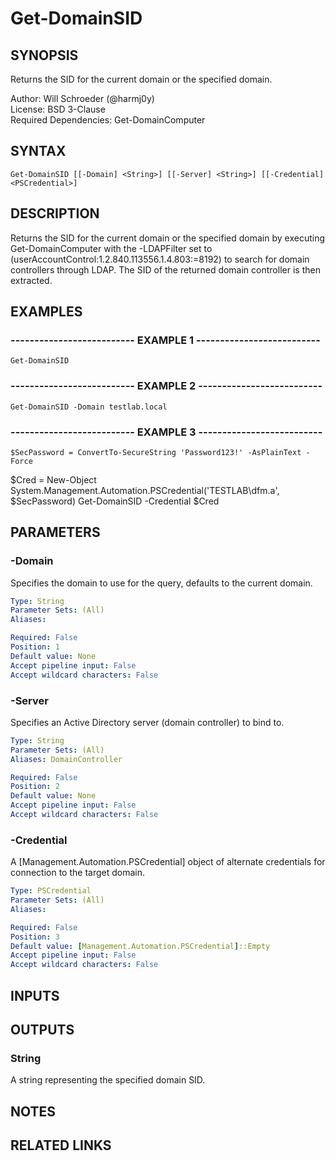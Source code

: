 # Get-DomainSID

## SYNOPSIS
Returns the SID for the current domain or the specified domain.

Author: Will Schroeder (@harmj0y)  
License: BSD 3-Clause  
Required Dependencies: Get-DomainComputer

## SYNTAX

```
Get-DomainSID [[-Domain] <String>] [[-Server] <String>] [[-Credential] <PSCredential>]
```

## DESCRIPTION
Returns the SID for the current domain or the specified domain by executing
Get-DomainComputer with the -LDAPFilter set to (userAccountControl:1.2.840.113556.1.4.803:=8192)
to search for domain controllers through LDAP.
The SID of the returned domain controller
is then extracted.

## EXAMPLES

### -------------------------- EXAMPLE 1 --------------------------
```
Get-DomainSID
```

### -------------------------- EXAMPLE 2 --------------------------
```
Get-DomainSID -Domain testlab.local
```

### -------------------------- EXAMPLE 3 --------------------------
```
$SecPassword = ConvertTo-SecureString 'Password123!' -AsPlainText -Force
```

$Cred = New-Object System.Management.Automation.PSCredential('TESTLAB\dfm.a', $SecPassword)
Get-DomainSID -Credential $Cred

## PARAMETERS

### -Domain
Specifies the domain to use for the query, defaults to the current domain.

```yaml
Type: String
Parameter Sets: (All)
Aliases: 

Required: False
Position: 1
Default value: None
Accept pipeline input: False
Accept wildcard characters: False
```

### -Server
Specifies an Active Directory server (domain controller) to bind to.

```yaml
Type: String
Parameter Sets: (All)
Aliases: DomainController

Required: False
Position: 2
Default value: None
Accept pipeline input: False
Accept wildcard characters: False
```

### -Credential
A \[Management.Automation.PSCredential\] object of alternate credentials
for connection to the target domain.

```yaml
Type: PSCredential
Parameter Sets: (All)
Aliases: 

Required: False
Position: 3
Default value: [Management.Automation.PSCredential]::Empty
Accept pipeline input: False
Accept wildcard characters: False
```

## INPUTS

## OUTPUTS

### String

A string representing the specified domain SID.

## NOTES

## RELATED LINKS

